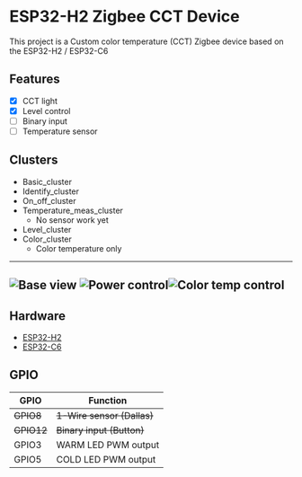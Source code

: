 # ESP32-H2 Zigbee CCT Device

This project is a Custom color temperature (CCT) Zigbee device based on the ESP32-H2 / ESP32-C6

## Features

- [x] CCT light
- [x] Level control
- [ ] Binary input
- [ ] Temperature sensor

 ## Clusters

 * Basic_cluster
 * Identify_cluster
 * On_off_cluster
 * Temperature_meas_cluster
   - No sensor work yet
 * Level_cluster
 * Color_cluster
   - Color temperature only



--------

![Base view](image1.png) ![Power control](image2.png)![Color temp control](image3.png)
-------
## Hardware

- [ESP32-H2](https://www.espressif.com/en/products/socs/esp32-h2)
- [ESP32-C6](https://www.espressif.com/en/products/socs/esp32-c6)




## GPIO

| GPIO   | Function              |
| ------ | --------------------- |
| ~~GPIO8~~ | ~~1-Wire sensor (Dallas)~~ |
| ~~GPIO12~~ | ~~Binary input (Button)~~ |
| GPIO3 | WARM LED PWM output |
| GPIO5 | COLD LED PWM output |
